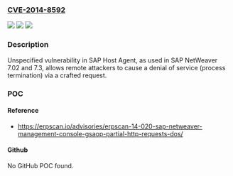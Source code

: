 ### [CVE-2014-8592](https://cve.mitre.org/cgi-bin/cvename.cgi?name=CVE-2014-8592)
![](https://img.shields.io/static/v1?label=Product&message=n%2Fa&color=blue)
![](https://img.shields.io/static/v1?label=Version&message=n%2Fa&color=blue)
![](https://img.shields.io/static/v1?label=Vulnerability&message=n%2Fa&color=brighgreen)

### Description

Unspecified vulnerability in SAP Host Agent, as used in SAP NetWeaver 7.02 and 7.3, allows remote attackers to cause a denial of service (process termination) via a crafted request.

### POC

#### Reference
- https://erpscan.io/advisories/erpscan-14-020-sap-netweaver-management-console-gsaop-partial-http-requests-dos/

#### Github
No GitHub POC found.

